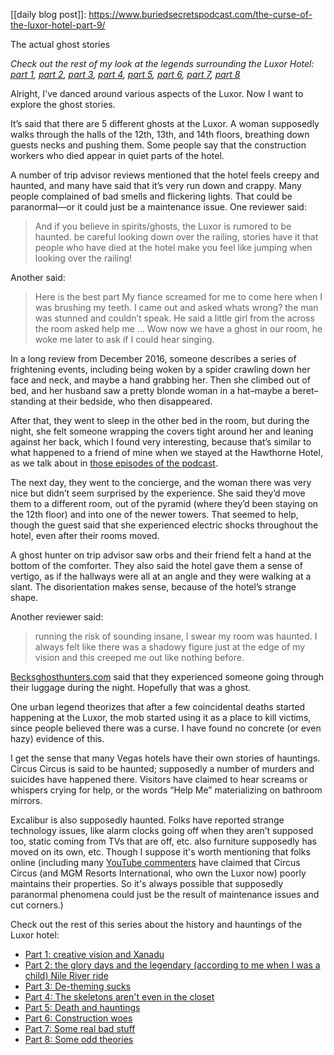 [[daily blog post]]: https://www.buriedsecretspodcast.com/the-curse-of-the-luxor-hotel-part-9/

The actual ghost stories

*Check out the rest of my look at the legends surrounding the Luxor Hotel: [part 1](https://www.buriedsecretspodcast.com/the-curse-of-the-luxor-hotel-part-1/), [part 2](https://www.buriedsecretspodcast.com/the-curse-of-the-luxor-hotel-part-2/), [part 3](https://www.buriedsecretspodcast.com/the-curse-of-the-luxor-hotel-part-3/), [part 4](https://www.buriedsecretspodcast.com/the-curse-of-the-luxor-hotel-part-4/), [part 5](https://www.buriedsecretspodcast.com/the-curse-of-the-luxor-hotel-part-5/), [part 6](https://www.buriedsecretspodcast.com/the-curse-of-the-luxor-hotel-part-6/), [part 7](https://www.buriedsecretspodcast.com/the-curse-of-the-luxor-hotel-part-7/), [part 8](https://www.buriedsecretspodcast.com/the-curse-of-the-luxor-hotel-part-8/)*

Alright, I've danced around various aspects of the Luxor. Now I want to explore the ghost stories.

It’s said that there are 5 different ghosts at the Luxor. A woman supposedly walks through the halls of the 12th, 13th, and 14th floors, breathing down guests necks and pushing them. Some people say that the construction workers who died appear in quiet parts of the hotel.

A number of trip advisor reviews mentioned that the hotel feels creepy and haunted, and many have said that it’s very run down and crappy. Many people complained of bad smells and flickering lights. That could be paranormal—or it could just be a maintenance issue.
One reviewer said:
> And if you believe in spirits/ghosts, the Luxor is rumored to be haunted. be careful looking down over the railing, stories have it that people who have died at the hotel make you feel like jumping when looking over the railing!
 
Another said:
> Here is the best part My fiance screamed for me to come here when I was brushing my teeth. I came out and asked whats wrong? the man was stunned and couldn’t speak. He said a little girl from the across the room asked help me … Wow now we have a ghost in our room, he woke me later to ask if I could hear singing.

In a long review from December 2016, someone describes a series of frightening events, including being woken by a spider crawling down her face and neck, and maybe a hand grabbing her. Then she climbed out of bed, and her husband saw a pretty blonde woman in a hat–maybe a beret–standing at their bedside, who then disappeared.

After that, they went to sleep in the other bed in the room, but during the night, she felt someone wrapping the covers tight around her and leaning against her back, which I found very interesting, because that’s similar to what happened to a friend of mine when we stayed at the Hawthorne Hotel, as we talk about in [those episodes of the podcast](https://www.buriedsecretspodcast.com/tag/hawthorne-hotel/).

The next day, they went to the concierge, and the woman there was very nice but didn’t seem surprised by the experience. She said they’d move them to a different room, out of the pyramid (where they’d been staying on the 12th floor) and into one of the newer towers. That seemed to help, though the guest said that she experienced electric shocks throughout the hotel, even after their rooms moved.

A ghost hunter on trip advisor saw orbs and their friend felt a hand at the bottom of the comforter. They also said the hotel gave them a sense of vertigo, as if the hallways were all at an angle and they were walking at a slant. The disorientation makes sense, because of the hotel’s strange shape.

Another reviewer said:

> running the risk of sounding insane, I swear my room was haunted. I always felt like there was a shadowy figure just at the edge of my vision and this creeped me out like nothing before.

[Becksghosthunters.com](http://www.becksghosthunters.com/2019/01/the-luxor-in-las-vegas-is-haunted-what.html) said that they experienced someone going through their luggage during the night. Hopefully that was a ghost.

One urban legend theorizes that after a few coincidental deaths started happening at the Luxor, the mob started using it as a place to kill victims, since people believed there was a curse. I have found no concrete (or even hazy) evidence of this.

I get the sense that many Vegas hotels have their own stories of hauntings. Circus Circus is said to be haunted; supposedly a number of murders and suicides have happened there. Visitors have claimed to hear screams or whispers crying for help, or the words “Help Me” materializing on bathroom mirrors.

Excalibur is also supposedly haunted. Folks have reported strange technology issues, like alarm clocks going off when they aren’t supposed too, static coming from TVs that are off, etc. also furniture supposedly has moved on its own, etc. Though I suppose it's worth mentioning that folks online (including many [YouTube commenters](https://www.youtube.com/watch?v=EwB14kIEI2A) have claimed that Circus Circus (and MGM Resorts International, who own the Luxor now) poorly maintains their properties. So it's always possible that supposedly paranormal phenomena could just be the result of maintenance issues and cut corners.)

Check out the rest of this series about the history and hauntings of the Luxor hotel:
- [Part 1: creative vision and Xanadu](https://www.buriedsecretspodcast.com/the-curse-of-the-luxor-hotel-part-1/)
- [Part 2: the glory days and the legendary (according to me when I was a child) Nile River ride](https://www.buriedsecretspodcast.com/the-curse-of-the-luxor-hotel-part-2/)
- [Part 3: De-theming sucks](https://www.buriedsecretspodcast.com/the-curse-of-the-luxor-hotel-part-3/)
- [Part 4: The skeletons aren't even in the closet](https://www.buriedsecretspodcast.com/the-curse-of-the-luxor-hotel-part-4/)
- [Part 5: Death and hauntings](https://www.buriedsecretspodcast.com/the-curse-of-the-luxor-hotel-part-5/)
- [Part 6: Construction woes](https://www.buriedsecretspodcast.com/the-curse-of-the-luxor-hotel-part-6/)
- [Part 7: Some real bad stuff](https://www.buriedsecretspodcast.com/the-curse-of-the-luxor-hotel-part-7/)
- [Part 8: Some odd theories](https://www.buriedsecretspodcast.com/the-curse-of-the-luxor-hotel-part-8/)